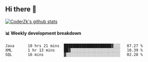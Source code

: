 ## Hi there 👋

[![CoderZk's github stats](https://github-readme-stats.vercel.app/api?username=zhoukuo123&show_icons=true&count_private=true)](https://github.com/anuraghazra/github-readme-stats)

#### :bar_chart: Weekly development breakdown

<!--START_SECTION:waka-->
```text
Java      10 hrs 21 mins  █████████████████████▓░░░   87.27 % 
XML       1 hr 13 mins    ██▓░░░░░░░░░░░░░░░░░░░░░░   10.39 % 
SQL       16 mins         ▓░░░░░░░░░░░░░░░░░░░░░░░░   02.28 % 
```
<!--END_SECTION:waka-->
